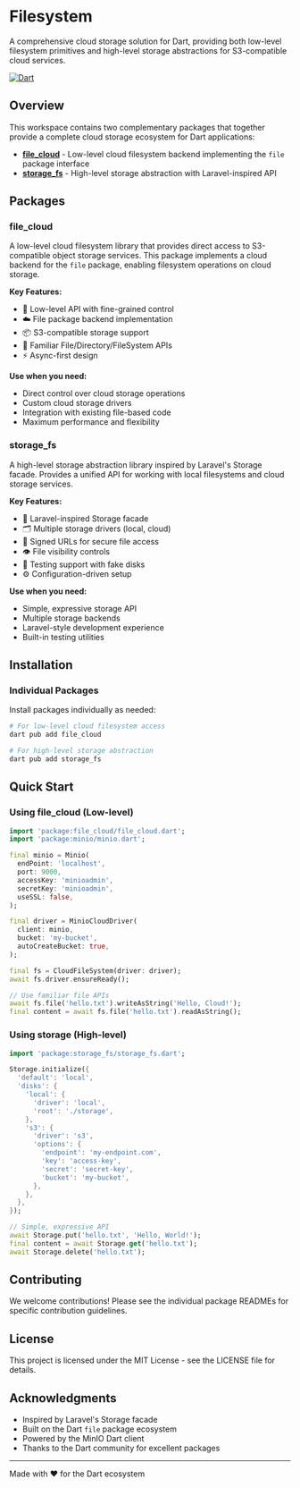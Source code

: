 # Filesystem

A comprehensive cloud storage solution for Dart, providing both low-level filesystem primitives and high-level storage abstractions for S3-compatible cloud services.

[![Dart](https://img.shields.io/badge/dart-%3E%3D3.0.0-blue.svg)](https://dart.dev/)

## Overview

This workspace contains two complementary packages that together provide a complete cloud storage ecosystem for Dart applications:

- **[file_cloud](pkgs/file_cloud/)** - Low-level cloud filesystem backend implementing the `file` package interface
- **[storage_fs](pkgs/storage_fs/)** - High-level storage abstraction with Laravel-inspired API


## Packages

### file_cloud

A low-level cloud filesystem library that provides direct access to S3-compatible object storage services. This package implements a cloud backend for the `file` package, enabling filesystem operations on cloud storage.

**Key Features:**
- 🚀 Low-level API with fine-grained control
- ☁️ File package backend implementation
- 📦 S3-compatible storage support
- 🎯 Familiar File/Directory/FileSystem APIs
- ⚡ Async-first design

**Use when you need:**
- Direct control over cloud storage operations
- Custom cloud storage drivers
- Integration with existing file-based code
- Maximum performance and flexibility

### storage_fs

A high-level storage abstraction library inspired by Laravel's Storage facade. Provides a unified API for working with local filesystems and cloud storage services.

**Key Features:**
- 🎨 Laravel-inspired Storage facade
- 🗂️ Multiple storage drivers (local, cloud)
- 🔐 Signed URLs for secure file access
- 👁️ File visibility controls
- 🧪 Testing support with fake disks
- ⚙️ Configuration-driven setup

**Use when you need:**
- Simple, expressive storage API
- Multiple storage backends
- Laravel-style development experience
- Built-in testing utilities

## Installation

### Individual Packages

Install packages individually as needed:

```bash
# For low-level cloud filesystem access
dart pub add file_cloud

# For high-level storage abstraction
dart pub add storage_fs
```

## Quick Start

### Using file_cloud (Low-level)

```dart
import 'package:file_cloud/file_cloud.dart';
import 'package:minio/minio.dart';

final minio = Minio(
  endPoint: 'localhost',
  port: 9000,
  accessKey: 'minioadmin',
  secretKey: 'minioadmin',
  useSSL: false,
);

final driver = MinioCloudDriver(
  client: minio,
  bucket: 'my-bucket',
  autoCreateBucket: true,
);

final fs = CloudFileSystem(driver: driver);
await fs.driver.ensureReady();

// Use familiar file APIs
await fs.file('hello.txt').writeAsString('Hello, Cloud!');
final content = await fs.file('hello.txt').readAsString();
```

### Using storage (High-level)

```dart
import 'package:storage_fs/storage_fs.dart';

Storage.initialize({
  'default': 'local',
  'disks': {
    'local': {
      'driver': 'local',
      'root': './storage',
    },
    's3': {
      'driver': 's3',
      'options': {
        'endpoint': 'my-endpoint.com',
        'key': 'access-key',
        'secret': 'secret-key',
        'bucket': 'my-bucket',
      },
    },
  },
});

// Simple, expressive API
await Storage.put('hello.txt', 'Hello, World!');
final content = await Storage.get('hello.txt');
await Storage.delete('hello.txt');
```

## Contributing

We welcome contributions! Please see the individual package READMEs for specific contribution guidelines.

## License

This project is licensed under the MIT License - see the LICENSE file for details.

## Acknowledgments

- Inspired by Laravel's Storage facade
- Built on the Dart `file` package ecosystem
- Powered by the MinIO Dart client
- Thanks to the Dart community for excellent packages

---

Made with ❤️ for the Dart ecosystem
